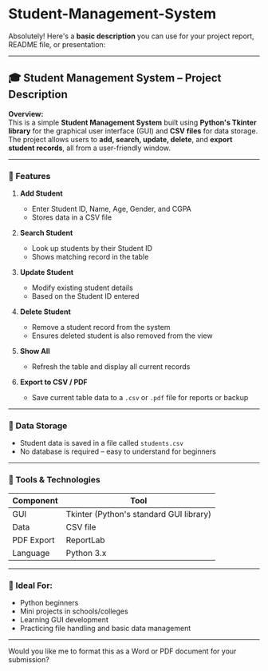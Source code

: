 # Student-Management-System
Absolutely! Here's a **basic description** you can use for your project report, README file, or presentation:

---

## 🎓 Student Management System – Project Description

**Overview:**  
This is a simple **Student Management System** built using **Python's Tkinter library** for the graphical user interface (GUI) and **CSV files** for data storage. The project allows users to **add, search, update, delete**, and **export student records**, all from a user-friendly window.

---

### 🔧 Features

1. **Add Student**  
   - Enter Student ID, Name, Age, Gender, and CGPA  
   - Stores data in a CSV file

2. **Search Student**  
   - Look up students by their Student ID  
   - Shows matching record in the table

3. **Update Student**  
   - Modify existing student details  
   - Based on the Student ID entered

4. **Delete Student**  
   - Remove a student record from the system  
   - Ensures deleted student is also removed from the view

5. **Show All**  
   - Refresh the table and display all current records

6. **Export to CSV / PDF**  
   - Save current table data to a `.csv` or `.pdf` file for reports or backup

---

### 📁 Data Storage
- Student data is saved in a file called `students.csv`  
- No database is required – easy to understand for beginners

---

### 🧰 Tools & Technologies

| Component | Tool |
|----------|------|
| GUI      | Tkinter (Python's standard GUI library) |
| Data     | CSV file |
| PDF Export | ReportLab |
| Language | Python 3.x |

---

### 👶 Ideal For:
- Python beginners
- Mini projects in schools/colleges
- Learning GUI development
- Practicing file handling and basic data management

---

Would you like me to format this as a Word or PDF document for your submission?
